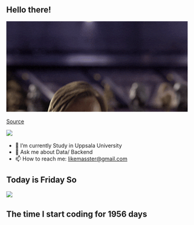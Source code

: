 ## Hello there!
![](https://github.com/FANJIYU0825/FANJIYU0825/blob/master/gifs/start_wars/Revenge_Of_The_Sith_Prequel_GIF.gif)

[Source](https://giphy.com/gifs/starwars-star-wars-episode-3-3o84sCE6KjEPpXDV04)

![](https://komarev.com/ghpvc/?username=FANJIYU0825)
- 🔭 I’m currently Study in Uppsala University
- 💬 Ask me about Data/ Backend
- 📫 How to reach me: likemasster@gmail.com
## Today is Friday So 
![](https://github.com/FANJIYU0825/FANJIYU0825/blob/master/gifs/day_of_week/Friday/Friday_ITS_FRIDAY.gif)
## The time I start coding for 1956 days

